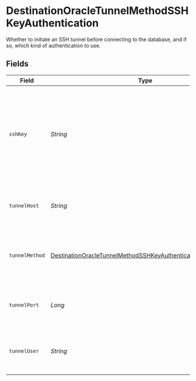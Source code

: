 # DestinationOracleTunnelMethodSSHKeyAuthentication

Whether to initiate an SSH tunnel before connecting to the database, and if so, which kind of authentication to use.


## Fields

| Field                                                                                                                                                 | Type                                                                                                                                                  | Required                                                                                                                                              | Description                                                                                                                                           | Example                                                                                                                                               |
| ----------------------------------------------------------------------------------------------------------------------------------------------------- | ----------------------------------------------------------------------------------------------------------------------------------------------------- | ----------------------------------------------------------------------------------------------------------------------------------------------------- | ----------------------------------------------------------------------------------------------------------------------------------------------------- | ----------------------------------------------------------------------------------------------------------------------------------------------------- |
| `sshKey`                                                                                                                                              | *String*                                                                                                                                              | :heavy_check_mark:                                                                                                                                    | OS-level user account ssh key credentials in RSA PEM format ( created with ssh-keygen -t rsa -m PEM -f myuser_rsa )                                   |                                                                                                                                                       |
| `tunnelHost`                                                                                                                                          | *String*                                                                                                                                              | :heavy_check_mark:                                                                                                                                    | Hostname of the jump server host that allows inbound ssh tunnel.                                                                                      |                                                                                                                                                       |
| `tunnelMethod`                                                                                                                                        | [DestinationOracleTunnelMethodSSHKeyAuthenticationTunnelMethod](../../models/shared/DestinationOracleTunnelMethodSSHKeyAuthenticationTunnelMethod.md) | :heavy_check_mark:                                                                                                                                    | Connect through a jump server tunnel host using username and ssh key                                                                                  |                                                                                                                                                       |
| `tunnelPort`                                                                                                                                          | *Long*                                                                                                                                                | :heavy_check_mark:                                                                                                                                    | Port on the proxy/jump server that accepts inbound ssh connections.                                                                                   | 22                                                                                                                                                    |
| `tunnelUser`                                                                                                                                          | *String*                                                                                                                                              | :heavy_check_mark:                                                                                                                                    | OS-level username for logging into the jump server host.                                                                                              |                                                                                                                                                       |